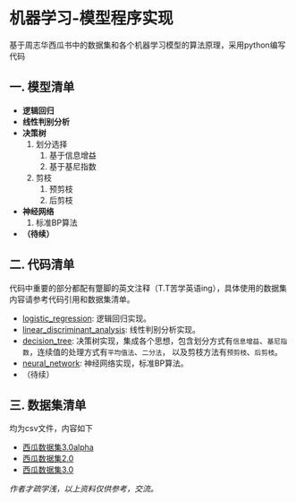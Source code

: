 # 机器学习-模型程序实现
基于周志华西瓜书中的数据集和各个机器学习模型的算法原理，采用python编写代码
## 一. 模型清单
* **逻辑回归**
* **线性判别分析**
* **决策树**  
	1. 划分选择  
		1. 基于信息增益  
    	2. 基于基尼指数  
	2. 剪枝  
		1. 预剪枝  
		2. 后剪枝  
* **神经网络**  
	1. 标准BP算法
* **（待续）**
## 二. 代码清单
代码中重要的部分都配有蹩脚的英文注释（T.T苦学英语ing），具体使用的数据集内容请参考代码引用和数据集清单。
* [logistic_regression](https://github.com/SkecisAI/ML-Practice/blob/master/logistic_regression.py): 逻辑回归实现。
* [linear_discriminant_analysis](https://github.com/SkecisAI/ML-Practice/blob/master/linear_discriminant_analysis.py): 线性判别分析实现。
* [decision_tree](https://github.com/SkecisAI/ML-Practice/blob/master/decision_tree.py): 决策树实现，集成各个思想，包含划分方式有`信息增益`、`基尼指数`，连续值的处理方式有`平均值法`、`二分法`，
				 以及剪枝方法有`预剪枝`、`后剪枝`。
* [neural_network](https://github.com/SkecisAI/ML-Practice/blob/master/neural_network.py): 神经网络实现，标准BP算法。
* （待续）
## 三. 数据集清单
均为csv文件，内容如下
* [西瓜数据集3.0alpha](https://github.com/SkecisAI/ML-Practice/blob/master/watermelon.csv)
* [西瓜数据集2.0](https://github.com/SkecisAI/ML-Practice/blob/master/watermelon4.csv)  
* [西瓜数据集3.0](https://github.com/SkecisAI/ML-Practice/blob/master/watermelon3.csv)

*作者才疏学浅，以上资料仅供参考，交流。*
